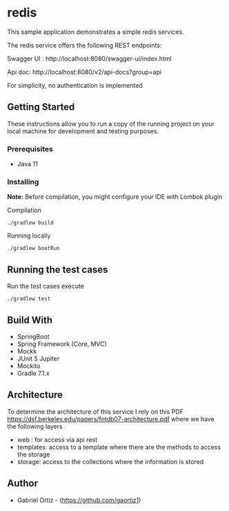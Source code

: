 # redis


This sample application demonstrates a simple redis services.

The redis service offers the following REST endpoints:

Swagger UI : http://localhost:8080/swagger-ui/index.html

Api doc: http://localhost:8080/v2/api-docs?group=api


For simplicity, no authentication is implemented

## Getting Started



These instructions allow you to run a copy of the running project on your local machine for development and testing purposes.
### Prerequisites

- Java 11

### Installing

**Note:** Before compilation, you might configure your IDE with Lombok plugin

Compilation

```
./gradlew build
```

Running locally

```
./gradlew bootRun
```


## Running the test cases

Run the test cases execute

```
./gradlew test
```


## Build With

- SpringBoot
- Spring Framework (Core, MVC)
- Mockk
- JUnit 5 Jupiter
- Mockito
- Gradle 7.1.x

## Architecture
To determine the architecture of this service I rely on this PDF  https://dsf.berkeley.edu/papers/fntdb07-architecture.pdf
where we have the following layers
- web : for access via api rest
- templates: access to a template where there are the methods to access the storage
- storage: access to the collections where the information is stored

## Author

- Gabriel Ortiz - (https://github.com/gaortiz1)
